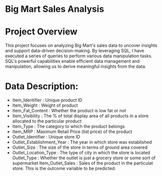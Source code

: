 # Big Mart Sales Analysis
# Project Overview
This project focuses on analyzing Big Mart's sales data to uncover insights and support data-driven decision-making. By leveraging SQL, I have executed a series of queries to perform various data manipulation tasks. SQL's powerful capabilities enable efficient data management and manipulation, allowing us to derive meaningful insights from the data.

# Data Description:
* Item_Identifier : Unique product ID
* Item_Weight : Weight of product
* Item_Fat_Content : Whether the product is low fat or not
* Item_Visibility : The % of total display area of all products in a store allocated to the particular product
* Item_Type : The category to which the product belongs
* Item_MRP : Maximum Retail Price (list price) of the product
* Outlet_Identifier : Unique store ID
* Outlet_Establishment_Year : The year in which store was established
* Outlet_Size : The size of the store in terms of ground area covered
* Outlet_Location_Type : The type of city in which the store is located
Outlet_Type : Whether the outlet is just a grocery store or some sort of supermarket
Item_Outlet_Sales : Sales of the product in the particulat store. This is the outcome variable to be predicted.
